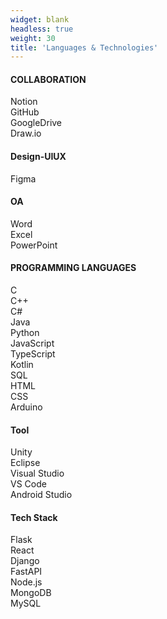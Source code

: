 ```yaml
---
widget: blank
headless: true
weight: 30
title: 'Languages & Technologies'
---
```


<div class="bars bars-4col">
  <div>
    <h4>COLLABORATION</h4>
    <div class="bar"><label>Notion</label><span style="width:90%"></span></div>
    <div class="bar"><label>GitHub</label><span style="width:70%"></span></div>
    <div class="bar"><label>GoogleDrive</label><span style="width:100%"></span></div>
    <div class="bar"><label>Draw.io</label><span style="width:90%"></span></div>
  </div>
  <div>
    <h4>Design-UIUX</h4>
    <div class="bar"><label>Figma</label><span style="width:65%"></span></div>
  </div>
  <div>
    <h4>OA</h4>
    <div class="bar"><label>Word</label><span style="width:95%"></span></div>
    <div class="bar"><label>Excel</label><span style="width:40%"></span></div>
    <div class="bar"><label>PowerPoint</label><span style="width:95%"></span></div>
  </div>
  <div>
    <h4>PROGRAMMING LANGUAGES</h4>
    <div class="bar"><label>C</label><span style="width:80%"></span></div>
    <div class="bar"><label>C++</label><span style="width:60%"></span></div>
    <div class="bar"><label>C#</label><span style="width:50%"></span></div>
    <div class="bar"><label>Java</label><span style="width:70%"></span></div>
    <div class="bar"><label>Python</label><span style="width:90%"></span></div>
    <div class="bar"><label>JavaScript</label><span style="width:50%"></span></div>
    <div class="bar"><label>TypeScript</label><span style="width:50%"></span></div>
    <div class="bar"><label>Kotlin</label><span style="width:30%"></span></div>
    <div class="bar"><label>SQL</label><span style="width:75%"></span></div>
    <div class="bar"><label>HTML</label><span style="width:90%"></span></div>
    <div class="bar"><label>CSS</label><span style="width:90%"></span></div>
    <div class="bar"><label>Arduino</label><span style="width:90%"></span></div>
  </div>
  <div>
    <h4>Tool</h4>
    <div class="bar"><label>Unity</label><span style="width:70%"></span></div>
    <div class="bar"><label>Eclipse</label><span style="width:50%"></span></div>
    <div class="bar"><label>Visual Studio</label><span style="width:95%"></span></div>
    <div class="bar"><label>VS Code</label><span style="width:95%"></span></div>
    <div class="bar"><label>Android Studio</label><span style="width:65%"></span></div>
  </div>
  <div>
    <h4>Tech Stack</h4>
    <div class="bar"><label>Flask</label><span style="width:60%"></span></div>
    <div class="bar"><label>React</label><span style="width:80%"></span></div>
    <div class="bar"><label>Django</label><span style="width:80%"></span></div>
    <div class="bar"><label>FastAPI</label><span style="width:90%"></span></div>
    <div class="bar"><label>Node.js</label><span style="width:90%"></span></div>
    <div class="bar"><label>MongoDB</label><span style="width:60%"></span></div>
    <div class="bar"><label>MySQL</label><span style="width:90%"></span></div>
  </div>
</div>
